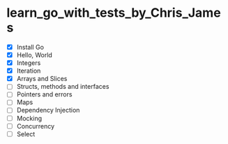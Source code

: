 # learn_go_with_tests_by_Chris_James

- [x] Install Go
- [x] Hello, World
- [x] Integers
- [x] Iteration
- [x] Arrays and Slices
- [ ] Structs, methods and interfaces
- [ ] Pointers and errors
- [ ] Maps
- [ ] Dependency Injection
- [ ] Mocking
- [ ] Concurrency
- [ ] Select
